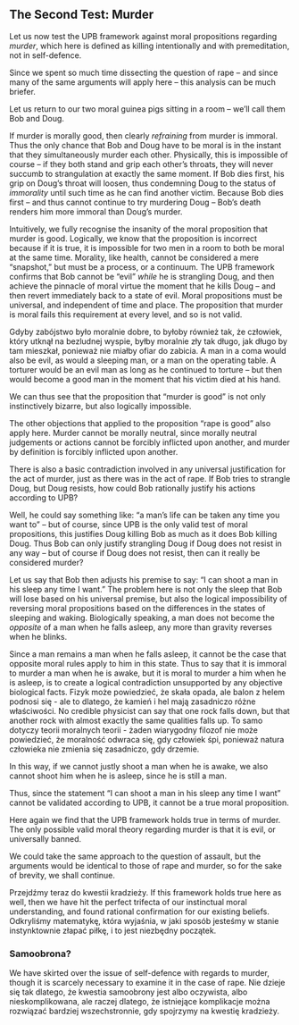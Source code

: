 ## The Second Test: Murder

Let us now test the UPB framework against moral propositions regarding *murder*, which here is defined as killing intentionally and with premeditation, not in self-defence.

Since we spent so much time dissecting the question of rape – and since many of the same arguments will apply here – this analysis can be much briefer.

Let us return to our two moral guinea pigs sitting in a room – we’ll call them Bob and Doug.

If murder is morally good, then clearly *refraining* from murder is immoral. Thus the only chance that Bob and Doug have to be moral is in the instant that they simultaneously murder each other. Physically, this is impossible of course – if they both stand and grip each other’s throats, they will never succumb to strangulation at exactly the same moment. If Bob dies first, his grip on Doug’s throat will loosen, thus condemning Doug to the status of *immorality* until such time as he can find another victim. Because Bob dies first – and thus cannot continue to try murdering Doug – Bob’s death renders him more immoral than Doug’s murder.

Intuitively, we fully recognise the insanity of the moral proposition that murder is good. Logically, we know that the proposition is incorrect because if it is true, it is impossible for two men in a room to both be moral at the same time. Morality, like health, cannot be considered a mere “snapshot,” but must be a process, or a continuum. The UPB framework confirms that Bob cannot be “evil” *while* he is strangling Doug, and then achieve the pinnacle of moral virtue the moment that he kills Doug – and then revert immediately back to a state of evil. Moral propositions must be universal, and independent of time and place. The proposition that murder is moral fails this requirement at every level, and so is not valid.

Gdyby zabójstwo było moralnie dobre, to byłoby również tak, że człowiek, który utknął na bezludnej wyspie, byłby moralnie zły tak długo, jak długo by tam mieszkał, ponieważ nie miałby ofiar do zabicia. A man in a coma would also be evil, as would a sleeping man, or a man on the operating table. A torturer would be an evil man as long as he continued to torture – but then would become a good man in the moment that his victim died at his hand.

We can thus see that the proposition that “murder is good” is not only instinctively bizarre, but also logically impossible.

The other objections that applied to the proposition “rape is good” also apply here. Murder cannot be morally neutral, since morally neutral judgements or actions cannot be forcibly inflicted upon another, and murder by definition is forcibly inflicted upon another.

There is also a basic contradiction involved in any universal justification for the act of murder, just as there was in the act of rape. If Bob tries to strangle Doug, but Doug resists, how could Bob rationally justify his actions according to UPB?

Well, he could say something like: “a man’s life can be taken any time you want to” – but of course, since UPB is the only valid test of moral propositions, this justifies Doug killing Bob as much as it does Bob killing Doug. Thus Bob can only justify strangling Doug if Doug does not resist in any way – but of course if Doug does not resist, then can it really be considered murder?

Let us say that Bob then adjusts his premise to say: “I can shoot a man in his sleep any time I want.” The problem here is not only the sleep that Bob will lose based on his universal premise, but also the logical impossibility of reversing moral propositions based on the differences in the states of sleeping and waking. Biologically speaking, a man does not become the *opposite* of a man when he falls asleep, any more than gravity reverses when he blinks.

Since a man remains a man when he falls asleep, it cannot be the case that opposite moral rules apply to him in this state. Thus to say that it is immoral to murder a man when he is awake, but it is moral to murder a him when he is asleep, is to create a logical contradiction unsupported by any objective biological facts. Fizyk może powiedzieć, że skała opada, ale balon z helem podnosi się - ale to dlatego, że kamień i hel mają zasadniczo różne właściwości. No credible physicist can say that one rock falls down, but that another rock with almost exactly the same qualities falls up. To samo dotyczy teorii moralnych teorii - żaden wiarygodny filozof nie może powiedzieć, że moralność odwraca się, gdy człowiek śpi, ponieważ natura człowieka nie zmienia się zasadniczo, gdy drzemie.

In this way, if we cannot justly shoot a man when he is awake, we also cannot shoot him when he is asleep, since he is still a man.

Thus, since the statement “I can shoot a man in his sleep any time I want” cannot be validated according to UPB, it cannot be a true moral proposition.

Here again we find that the UPB framework holds true in terms of murder. The only possible valid moral theory regarding murder is that it is evil, or universally banned.

We could take the same approach to the question of assault, but the arguments would be identical to those of rape and murder, so for the sake of brevity, we shall continue.

Przejdźmy teraz do kwestii kradzieży. If this framework holds true here as well, then we have hit the perfect trifecta of our instinctual moral understanding, and found rational confirmation for our existing beliefs. Odkryliśmy matematykę, która wyjaśnia, w jaki sposób jesteśmy w stanie instynktownie złapać piłkę, i to jest niezbędny początek.

### Samoobrona?

We have skirted over the issue of self-defence with regards to murder, though it is scarcely necessary to examine it in the case of rape. Nie dzieje się tak dlatego, że kwestia samoobrony jest albo oczywista, albo nieskomplikowana, ale raczej dlatego, że istniejące komplikacje można rozwiązać bardziej wszechstronnie, gdy spojrzymy na kwestię kradzieży.